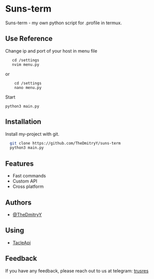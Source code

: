 # Suns-term

Suns-term - my own python script for .profile in termux.
## Use Reference

Change ip and port of your host in menu file
```
   cd /settings 
   nvim menu.py
```
or 
```
    cd /settings
    nano menu.py
```

Start

```
python3 main.py
```



## Installation

Install my-project with git.

```bash
  git clone https://github.com/TheDmitryY/suns-term
  python3 main.py
```
    
## Features

- Fast commands
- Custom API
- Cross platform


## Authors

- [@TheDmitryY](https://www.github.com/TheDmitryY)

## Using

- [TacleApi](https://github.com/TheDmitryY/tacle-api)

## Feedback

If you have any feedback, please reach out to us at telegram: [trusres](https://t.me/trusres)
